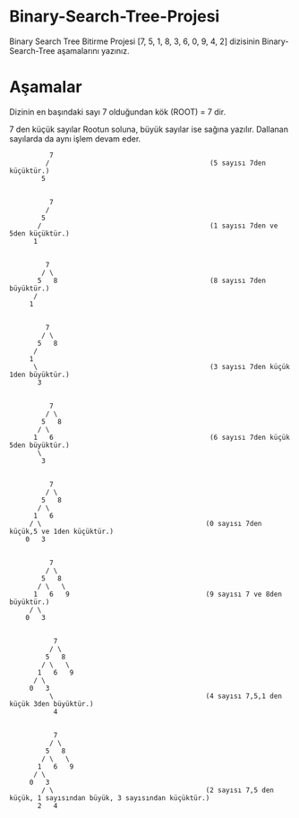 # Binary-Search-Tree-Projesi
Binary Search Tree Bitirme Projesi
[7, 5, 1, 8, 3, 6, 0, 9, 4, 2] dizisinin Binary-Search-Tree aşamalarını yazınız.
# Aşamalar

Dizinin en başındaki sayı 7 olduğundan kök (ROOT) = 7 dir. 

7 den küçük sayılar Rootun soluna, büyük sayılar ise sağına yazılır. Dallanan sayılarda da aynı işlem devam eder.


              7
             /                                        (5 sayısı 7den küçüktür.)
            5
            
            
              7
             /
            5
           /                                          (1 sayısı 7den ve 5den küçüktür.)
          1
         
        
             7
            / \
           5   8                                      (8 sayısı 7den büyüktür.)
          /
         1   
         
         
             7
            / \
           5   8
          /
         1
          \                                           (3 sayısı 7den küçük 1den büyüktür.)
           3
           
           
              7
             / \
            5   8
           / \
          1   6                                       (6 sayısı 7den küçük 5den büyüktür.)
           \                                          
            3
            
            
              7
             / \
            5   8
           / \
          1   6
         / \                                         (0 sayısı 7den küçük,5 ve 1den küçüktür.)
        0   3
        
        
              7
             / \
            5   8
           / \   \
          1   6   9                                  (9 sayısı 7 ve 8den büyüktür.)
         / \
        0   3
        
        
               7
              / \
             5   8
            / \   \
           1   6   9
          / \
         0   3
              \                                      (4 sayısı 7,5,1 den küçük 3den büyüktür.)
               4


               7
              / \
             5   8
            / \   \
           1   6   9
          / \
         0   3
            / \                                      (2 sayısı 7,5 den küçük, 1 sayısından büyük, 3 sayısından küçüktür.)
           2   4
